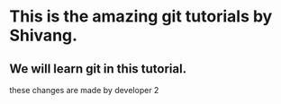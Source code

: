 # This is the amazing git tutorials by Shivang.

## We will learn git in this tutorial.
these changes are made by developer 2